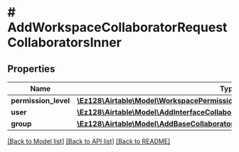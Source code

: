 # # AddWorkspaceCollaboratorRequestCollaboratorsInner

## Properties

Name | Type | Description | Notes
------------ | ------------- | ------------- | -------------
**permission_level** | [**\Ez128\Airtable\Model\WorkspacePermissionLevels**](WorkspacePermissionLevels.md) |  |
**user** | [**\Ez128\Airtable\Model\AddInterfaceCollaboratorRequestCollaboratorsInnerAnyOfUser**](AddInterfaceCollaboratorRequestCollaboratorsInnerAnyOfUser.md) |  |
**group** | [**\Ez128\Airtable\Model\AddBaseCollaboratorRequestCollaboratorsInnerAnyOf1Group**](AddBaseCollaboratorRequestCollaboratorsInnerAnyOf1Group.md) |  |

[[Back to Model list]](../../README.md#models) [[Back to API list]](../../README.md#endpoints) [[Back to README]](../../README.md)
